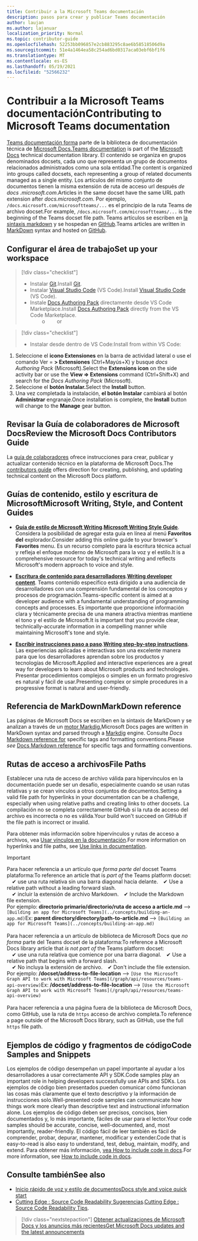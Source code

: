 ```yaml
---
title: Contribuir a la Microsoft Teams documentación
description: pasos para crear y publicar Teams documentación
author: laujan
ms.author: lajanuar
localization_priority: Normal
ms.topic: contributor-guide
ms.openlocfilehash: 52253bb096857e2cb883295c8ae6b58518506d9a
ms.sourcegitcommit: 51e4a1464ea58c254ad6bd0317aca03ebf6bf1f6
ms.translationtype: MT
ms.contentlocale: es-ES
ms.lasthandoff: 05/19/2021
ms.locfileid: "52566232"
---
```

# <a name="contributing-to-microsoft-teams-documentation"></a><span data-ttu-id="eea27-103">Contribuir a la Microsoft Teams documentación</span><span class="sxs-lookup"><span data-stu-id="eea27-103">Contributing to Microsoft Teams documentation</span></span>

<span data-ttu-id="eea27-104">[Teams documentación forma](/microsoftteams/platform/overview) parte de la biblioteca de documentación técnica de [Microsoft Docs.](https://docs.microsoft.com/)</span><span class="sxs-lookup"><span data-stu-id="eea27-104">[Teams documentation](/microsoftteams/platform/overview) is part of the [Microsoft Docs](https://docs.microsoft.com/) technical documentation library.</span></span> <span data-ttu-id="eea27-105">El contenido se organiza en grupos denominados docsets, cada uno que representa un grupo de documentos relacionados administrados como una sola entidad.</span><span class="sxs-lookup"><span data-stu-id="eea27-105">The content is organized into groups called docsets, each representing a group of related documents managed as a single entity.</span></span> <span data-ttu-id="eea27-106">Los artículos del mismo conjunto de documentos tienen la misma extensión de ruta de acceso url después *de docs <span></span> .microsoft.com*.</span><span class="sxs-lookup"><span data-stu-id="eea27-106">Articles in the same docset have the same URL path extension after *docs<span></span>.microsoft.com*.</span></span>  <span data-ttu-id="eea27-107">Por ejemplo, `/docs.microsoft.com/microsoftteams/...` es el principio de la ruta Teams de archivo docset.</span><span class="sxs-lookup"><span data-stu-id="eea27-107">For example,  `/docs.microsoft.com/microsoftteams/...`   is the beginning of the Teams docset file path.</span></span> <span data-ttu-id="eea27-108">Teams artículos se escriben en [la sintaxis markdown](#markdown-reference) y se hospedan en [GitHub](https://github.com/MicrosoftDocs/msteams-docs/tree/master/msteams-platform).</span><span class="sxs-lookup"><span data-stu-id="eea27-108">Teams articles are written in  [MarkDown](#markdown-reference) syntax and hosted on [GitHub](https://github.com/MicrosoftDocs/msteams-docs/tree/master/msteams-platform).</span></span>

## <a name="set-up-your-workspace"></a><span data-ttu-id="eea27-109">Configurar el área de trabajo</span><span class="sxs-lookup"><span data-stu-id="eea27-109">Set up your workspace</span></span>

> [!div class="checklist"]
>
> * <span data-ttu-id="eea27-110">Instalar [Git](https://git-scm.com/book/en/v2/Getting-Started-Installing-Git).</span><span class="sxs-lookup"><span data-stu-id="eea27-110">Install [Git](https://git-scm.com/book/en/v2/Getting-Started-Installing-Git).</span></span>
> * <span data-ttu-id="eea27-111">Instalar [Visual Studio Code](https://code.visualstudio.com/) (VS Code).</span><span class="sxs-lookup"><span data-stu-id="eea27-111">Install [Visual Studio Code](https://code.visualstudio.com/) (VS Code).</span></span>
> * <span data-ttu-id="eea27-112">Instale [Docs Authoring Pack](https://marketplace.visualstudio.com/items?itemName=docsmsft.docs-authoring-pack) directamente desde VS Code Marketplace.</span><span class="sxs-lookup"><span data-stu-id="eea27-112">Install [Docs Authoring Pack](https://marketplace.visualstudio.com/items?itemName=docsmsft.docs-authoring-pack) directly from the VS Code Marketplace.</span></span>
<br><span data-ttu-id="eea27-113">&emsp;&emsp; o</span><span class="sxs-lookup"><span data-stu-id="eea27-113">&emsp;&emsp; or</span></span>

> [!div class="checklist"]
>
> * <span data-ttu-id="eea27-114">Instalar desde dentro de VS Code:</span><span class="sxs-lookup"><span data-stu-id="eea27-114">Install from within VS Code:</span></span>

   1. <span data-ttu-id="eea27-115">Seleccione el **icono Extensiones** en la barra de actividad lateral o use el comando Ver = **> Extensiones** (Ctrl+Mayús+X) y busque *docs Authoring Pack* (Microsoft).</span><span class="sxs-lookup"><span data-stu-id="eea27-115">Select the **Extensions icon** on the side activity bar or use the **View => Extensions** command (Ctrl+Shift+X) and search for the *Docs Authoring Pack* (Microsoft).</span></span>
   1. <span data-ttu-id="eea27-116">Seleccione el **botón Instalar.**</span><span class="sxs-lookup"><span data-stu-id="eea27-116">Select the **Install** button.</span></span>
   1. <span data-ttu-id="eea27-117">Una vez completada la instalación, **el botón Instalar** cambiará al botón **Administrar** engranaje.</span><span class="sxs-lookup"><span data-stu-id="eea27-117">Once installation is complete, the **Install** button will change to the **Manage** gear button.</span></span>

## <a name="review-the-microsoft-docs-contributors-guide"></a><span data-ttu-id="eea27-118">Revisar la Guía de colaboradores de Microsoft Docs</span><span class="sxs-lookup"><span data-stu-id="eea27-118">Review the Microsoft Docs Contributors Guide</span></span>

<span data-ttu-id="eea27-119">La [guía de colaboradores](/contribute) ofrece instrucciones para crear, publicar y actualizar contenido técnico en la plataforma de Microsoft Docs.</span><span class="sxs-lookup"><span data-stu-id="eea27-119">The [contributors guide](/contribute) offers direction for creating, publishing, and updating technical content on the Microsoft Docs platform.</span></span>

## <a name="microsoft-writing-style-and-content-guides"></a><span data-ttu-id="eea27-120">Guías de contenido, estilo y escritura de Microsoft</span><span class="sxs-lookup"><span data-stu-id="eea27-120">Microsoft Writing, Style, and Content Guides</span></span>

* <span data-ttu-id="eea27-121">**[Guía de estilo de Microsoft Writing](/style-guide/welcome)**.</span><span class="sxs-lookup"><span data-stu-id="eea27-121">**[Microsoft Writing Style Guide](/style-guide/welcome)**.</span></span> <span data-ttu-id="eea27-122">Considera la posibilidad de agregar esta guía en línea al menú **Favoritos del** explorador.</span><span class="sxs-lookup"><span data-stu-id="eea27-122">Consider adding this online guide  to your browser's **Favorites** menu.</span></span> <span data-ttu-id="eea27-123">Es un recurso completo para la escritura técnica actual y refleja el enfoque moderno de Microsoft para la voz y el estilo.</span><span class="sxs-lookup"><span data-stu-id="eea27-123">It is a comprehensive resource for today's technical writing and reflects Microsoft's modern approach to voice and style.</span></span>

* <span data-ttu-id="eea27-124">**[Escritura de contenido para desarrolladores](/style-guide/developer-content/)**.</span><span class="sxs-lookup"><span data-stu-id="eea27-124">**[Writing developer content](/style-guide/developer-content/)**.</span></span> <span data-ttu-id="eea27-125">Teams contenido específico está dirigido a una audiencia de desarrolladores con una comprensión fundamental de los conceptos y procesos de programación.</span><span class="sxs-lookup"><span data-stu-id="eea27-125">Teams-specific content is aimed at a developer audience with a fundamental understanding of programming concepts and processes.</span></span> <span data-ttu-id="eea27-126">Es importante que proporcione información clara y técnicamente precisa de una manera atractiva mientras mantiene el tono y el estilo de Microsoft.</span><span class="sxs-lookup"><span data-stu-id="eea27-126">It is important that you provide clear, technically-accurate information in a compelling manner while maintaining Microsoft's tone and style.</span></span>

* <span data-ttu-id="eea27-127">**[Escribir instrucciones paso a paso](/style-guide/procedures-instructions/writing-step-by-step-instructions)**.</span><span class="sxs-lookup"><span data-stu-id="eea27-127">**[Writing step-by-step instructions](/style-guide/procedures-instructions/writing-step-by-step-instructions)**.</span></span> <span data-ttu-id="eea27-128">Las experiencias aplicadas e interactivas son una excelente manera para que los desarrolladores aprendan sobre los productos y tecnologías de Microsoft.</span><span class="sxs-lookup"><span data-stu-id="eea27-128">Applied and interactive experiences are a great way for developers to learn about Microsoft products and technologies.</span></span> <span data-ttu-id="eea27-129">Presentar procedimientos complejos o simples en un formato progresivo es natural y fácil de usar.</span><span class="sxs-lookup"><span data-stu-id="eea27-129">Presenting complex or simple procedures in a progressive format is natural and user-friendly.</span></span>

## <a name="markdown-reference"></a><span data-ttu-id="eea27-130">Referencia de MarkDown</span><span class="sxs-lookup"><span data-stu-id="eea27-130">MarkDown reference</span></span>

 <span data-ttu-id="eea27-131">Las páginas de Microsoft Docs se escriben en la sintaxis de MarkDown y se analizan a través de un [motor Markdig.](https://github.com/lunet-io/markdig)</span><span class="sxs-lookup"><span data-stu-id="eea27-131">Microsoft Docs pages are written in MarkDown syntax and parsed through a [Markdig](https://github.com/lunet-io/markdig) engine.</span></span> <span data-ttu-id="eea27-132">Consulte *Docs* [Markdown reference for](/contribute/markdown-reference) specific tags and formatting conventions.</span><span class="sxs-lookup"><span data-stu-id="eea27-132">Please *see* [Docs Markdown reference](/contribute/markdown-reference) for specific tags and formatting conventions.</span></span>

## <a name="file-paths"></a><span data-ttu-id="eea27-133">Rutas de acceso a archivos</span><span class="sxs-lookup"><span data-stu-id="eea27-133">File Paths</span></span>

<span data-ttu-id="eea27-134">Establecer una ruta de acceso de archivo válida para hipervínculos en la documentación puede ser un desafío, especialmente cuando se usan rutas relativas y se crean vínculos a otros conjuntos de documentos.</span><span class="sxs-lookup"><span data-stu-id="eea27-134">Setting a valid file path for hyperlinks in your documentation can be a challenge, especially when using relative paths and creating links to other docsets.</span></span>  <span data-ttu-id="eea27-135">La compilación no se completa correctamente GitHub si la ruta de acceso del archivo es incorrecta o no es válida.</span><span class="sxs-lookup"><span data-stu-id="eea27-135">Your build won't succeed on GitHub if the file path is incorrect or invalid.</span></span>

<span data-ttu-id="eea27-136">Para obtener más información sobre hipervínculos y rutas de acceso a archivos, vea [Usar vínculos en la documentación](/contribute/how-to-write-links).</span><span class="sxs-lookup"><span data-stu-id="eea27-136">For more information on hyperlinks and file paths, see [Use links in documentation](/contribute/how-to-write-links).</span></span>

>[!IMPORTANT]
> <span data-ttu-id="eea27-137">Para hacer referencia a un artículo que *forma parte del* docset Teams plataforma:</span><span class="sxs-lookup"><span data-stu-id="eea27-137">To reference an article that is *part of* the Teams platform docset:</span></span><br>
> <span data-ttu-id="eea27-138">&emsp;&#x2714; use una ruta relativa sin una barra diagonal hacia delante.</span><span class="sxs-lookup"><span data-stu-id="eea27-138">&emsp;&#x2714; Use a relative path without a leading forward slash.</span></span><br>
> <span data-ttu-id="eea27-139">&emsp;&#x2714; incluir la extensión de archivo Markdown.</span><span class="sxs-lookup"><span data-stu-id="eea27-139">&emsp;&#x2714; Include the Markdown file extension.</span></span><br>
><span data-ttu-id="eea27-140">Por ejemplo:  **directorio primario/directorio/ruta de acceso a article.md** —> `[Building an app for Microsoft Teams](../concepts/building-an-app.md)`</span><span class="sxs-lookup"><span data-stu-id="eea27-140">Ex:  **parent directory/directory/path-to-article.md** —> `[Building an app for Microsoft Teams](../concepts/building-an-app.md)`</span></span> <br><br>
> <span data-ttu-id="eea27-141">Para hacer referencia a un artículo de biblioteca de Microsoft Docs que *no forma* parte del Teams docset de la plataforma:</span><span class="sxs-lookup"><span data-stu-id="eea27-141">To reference a Microsoft Docs library article that *is not part of* the Teams platform docset:</span></span><br>
> <span data-ttu-id="eea27-142">&emsp;&#x2714; use una ruta relativa que comience por una barra diagonal.</span><span class="sxs-lookup"><span data-stu-id="eea27-142">&emsp;&#x2714; Use a relative path that begins with a forward slash.</span></span><br>
> <span data-ttu-id="eea27-143">&emsp;&#x2714; No incluya la extensión de archivo.</span><span class="sxs-lookup"><span data-stu-id="eea27-143">&emsp;&#x2714; Don't include the file extension.</span></span> <br> <span data-ttu-id="eea27-144">Por ejemplo:  **/docset/address-to-file-location** —> `[Use the Microsoft Graph API to work with Microsoft Teams](/graph/api/resources/teams-api-overview)`</span><span class="sxs-lookup"><span data-stu-id="eea27-144">Ex:  **/docset/address-to-file-location** —> `[Use the Microsoft Graph API to work with Microsoft Teams](/graph/api/resources/teams-api-overview)`</span></span><br><br>
> <span data-ttu-id="eea27-145">Para hacer referencia a una página fuera de la biblioteca de Microsoft Docs, como GitHub, use la ruta de `https` acceso de archivo completa.</span><span class="sxs-lookup"><span data-stu-id="eea27-145">To reference a page outside of the Microsoft Docs library, such as GitHub, use the full `https` file path.</span></span><br>

## <a name="code-samples-and-snippets"></a><span data-ttu-id="eea27-146">Ejemplos de código y fragmentos de código</span><span class="sxs-lookup"><span data-stu-id="eea27-146">Code Samples and Snippets</span></span>

<span data-ttu-id="eea27-147">Los ejemplos de código desempeñan un papel importante al ayudar a los desarrolladores a usar correctamente API y SDK.</span><span class="sxs-lookup"><span data-stu-id="eea27-147">Code samples play an important role in helping developers successfully use APIs and SDKs.</span></span> <span data-ttu-id="eea27-148">Los ejemplos de código bien presentados pueden comunicar cómo funcionan las cosas más claramente que el texto descriptivo y la información de instrucciones solo.</span><span class="sxs-lookup"><span data-stu-id="eea27-148">Well-presented code samples can communicate how things work more clearly than descriptive text and instructional information alone.</span></span> <span data-ttu-id="eea27-149">Los ejemplos de código deben ser precisos, concisos, bien documentados y, lo más importante, fáciles de usar para el lector.</span><span class="sxs-lookup"><span data-stu-id="eea27-149">Your code samples should be accurate, concise, well-documented, and, most importantly, reader-friendly.</span></span> <span data-ttu-id="eea27-150">El código fácil de leer también es fácil de comprender, probar, depurar, mantener, modificar y extender.</span><span class="sxs-lookup"><span data-stu-id="eea27-150">Code that is easy-to-read is also easy to understand, test, debug, maintain, modify, and extend.</span></span> <span data-ttu-id="eea27-151">Para obtener más información, [vea How to include code in docs](/contribute/code-in-docs).</span><span class="sxs-lookup"><span data-stu-id="eea27-151">For more information, see [How to include code in docs](/contribute/code-in-docs).</span></span>

## <a name="see-also"></a><span data-ttu-id="eea27-152">Consulte también</span><span class="sxs-lookup"><span data-stu-id="eea27-152">See also</span></span>

* [<span data-ttu-id="eea27-153">Inicio rápido de voz y estilo de documentos</span><span class="sxs-lookup"><span data-stu-id="eea27-153">Docs style and voice quick start</span></span>](/contribute/style-quick-start)
* <span data-ttu-id="eea27-154">[Cutting Edge : Source Code Readability Sugerencias](/archive/msdn-magazine/2014/october/cutting-edge-source-code-readability-tips).</span><span class="sxs-lookup"><span data-stu-id="eea27-154">[Cutting Edge : Source Code Readability Tips](/archive/msdn-magazine/2014/october/cutting-edge-source-code-readability-tips).</span></span>

> [!div class="nextstepaction"]
> [<span data-ttu-id="eea27-155">Obtener actualizaciones de Microsoft Docs y los anuncios más recientes</span><span class="sxs-lookup"><span data-stu-id="eea27-155">Get Microsoft Docs updates and the latest announcements</span></span>](/teamblog)
